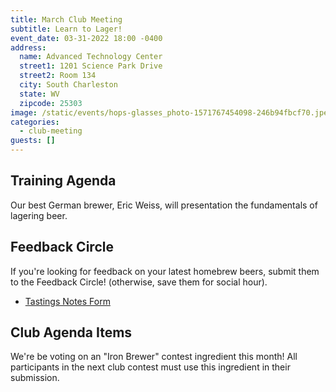 ```yaml
---
title: March Club Meeting
subtitle: Learn to Lager!
event_date: 03-31-2022 18:00 -0400
address:
  name: Advanced Technology Center
  street1: 1201 Science Park Drive
  street2: Room 134
  city: South Charleston
  state: WV
  zipcode: 25303
image: /static/events/hops-glasses_photo-1571767454098-246b94fbcf70.jpeg
categories:
  - club-meeting
guests: []
---
```

## Training Agenda

Our best German brewer, Eric Weiss, will presentation the fundamentals of lagering beer.

## Feedback Circle

If you're looking for feedback on your latest homebrew beers, submit them to the Feedback Circle! (otherwise, save them for social hour).

* [Tastings Notes Form](/tastings)

## Club Agenda Items

We're be voting on an "Iron Brewer" contest ingredient this month! All participants in the next club contest must use this ingredient in their submission.